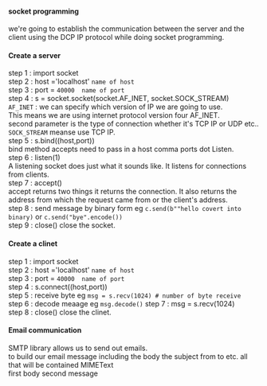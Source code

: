 #### socket programming
we're going to establish the communication between the server and the client using the DCP IP protocol while doing socket programming.   

#### Create a server  
step 1 : import socket  
step 2 : host ='localhost'     `name of host`     
step 3 : port = `40000  name of port`    
step 4 : s = socket.socket(socket.AF_INET, socket.SOCK_STREAM)    
`AF_INET` :  we can specify which version of IP we are going to use.  
This means we are using internet protocol version four AF_INET.     
second parameter is the type of connection whether it's TCP IP or UDP etc..    
`SOCK_STREAM` meanse use TCP IP.  
step 5 :  s.bind((host,port))  
bind method accepts need to pass in a host comma ports dot Listen.   
step 6 : listen(1)  
A listening socket does just what it sounds like. It listens for connections from clients.   
step 7 : accept()  
accept returns two things it returns the connection. It also returns the address from which the request came from or the client's address.    
step 8 : send message by binary form eg `c.send(b""hello covert into binary)` or `c.send("bye".encode())`   
step 9 : close() close the socket.  

#### Create a clinet  

step 1 : import socket   
step 2 : host ='localhost'     `name of host`     
step 3 : port = `40000  name of port`     
step 4 : s.connect((host,port))     
step 5 : receive byte eg `msg = s.recv(1024) # number of byte receive`   
step 6 : decode meaage  eg `msg.decode()` 
step 7 : msg = s.recv(1024)   
step 8 : close() close the clinet.    

#### Email communication  
SMTP library allows us to send out emails.   
to build our email message including the body the subject from to etc. all that will be contained MIMEText  
first body 
second message 

